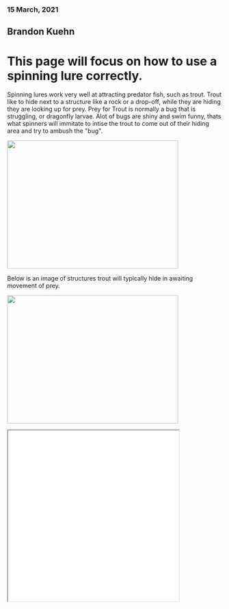 <h3>15 March, 2021</h3>
<h2>Brandon Kuehn</h2>
<h1> This page will focus on how to use a spinning lure correctly. </h1>

<p> Spinning lures work very well at attracting predator fish, such as trout.  Trout like to hide next to a structure like a rock or a drop-off, while they are hiding they are looking up for prey.  Prey for Trout is normally a bug that is struggling, or dragonfly larvae.  Alot of bugs are shiny and swim funny, thats what spinners will immitate to intise the trout to come out of their hiding area and try to ambush the "bug". </p>
<p><img src=https://cdn3.volusion.com/mshnk.xodmr/v/vspfiles/photos/PantherMartinHolo-2.jpg?v-cache=1388216515 width= 400 height= 300></p>
<p> Below is an image of structures trout will typically hide in awaiting movement of prey.</p>
<p><img src=https://user-images.githubusercontent.com/79542721/111178075-6c048900-8570-11eb-9e54-a81965a21abf.jpg width= 400 height= 300></p>

<iframe src="Media.html" width="400" height ="400"> Read the <a href="Media.html"/a>. </iframe>
